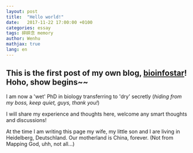 ```yaml
---
layout: post
title:  "Hello world!"
date:   2017-11-22 17:00:00 +0100
categories: essay
tags: 碎碎念 memory
author: Wenhu
mathjax: true
lang: en
---
```


## This is the first post of my own blog, [bioinfostar](http://bioinfostar.com)! Hoho, show begins~~




I am now a 'wet' PhD in biology transferring to 'dry' secretly (_hiding from my boss, keep quiet, guys, thank you!_) 

I will share my experience and thoughts here, welcome any smart thoughts and discussions!

At the time I am writing this page my wife, my little son and I are living in Heidelberg, Deutschland. Our motherland is China, forever. (Not from Mapping God, uhh, not all...)
